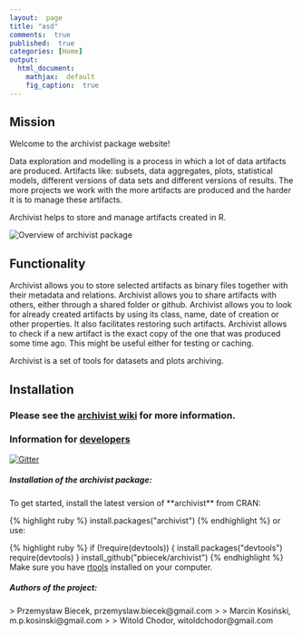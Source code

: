 ```yaml
---
layout:  page
title: "asd"
comments:  true
published:  true
categories: [Home]
output:
  html_document:
    mathjax:  default
    fig_caption:  true
---
```




## Mission

Welcome to the archivist package website!

Data exploration and modelling is a process in which a lot of data artifacts are produced. Artifacts like: subsets, data aggregates, plots, statistical models, different versions of data sets and different versions of results. The more projects we work with the more artifacts are produced and the harder it is to manage these artifacts.

Archivist helps to store and manage artifacts created in R. 

![Overview of archivist package](https://raw.githubusercontent.com/pbiecek/archivist/master/archiwum.png)


## Functionality

Archivist allows you to store selected artifacts as binary files together with their metadata and relations. Archivist allows you to share artifacts with others, either through a shared folder or github. Archivist allows you to look for already created artifacts by using its class, name, date of creation or other properties. It also facilitates restoring such artifacts. Archivist allows to check if a new artifact is the exact copy of the one that was produced some time ago. This might be useful either for testing or caching.

Archivist is a set of tools for datasets and plots archiving.

## Installation

### Please see the  [archivist wiki](https://github.com/pbiecek/archivist/wiki) for more information. 

### Information for [developers](https://github.com/pbiecek/archivist/wiki/For-developers)

[![Gitter](https://badges.gitter.im/pbiecek/archivist.svg)](https://gitter.im/pbiecek/archivist?utm_source=badge&utm_medium=badge&utm_campaign=pr-badge)

<h5> Installation of the archivist package: </h5>
To get started, install the latest version of **archivist** from CRAN:

{% highlight ruby %}
install.packages("archivist")
{% endhighlight %}
or use:

{% highlight ruby %}
if (!require(devtools)) {
    install.packages("devtools")
    require(devtools)
}
install_github("pbiecek/archivist")
{% endhighlight %}
Make sure you have [rtools](http://cran.r-project.org/bin/windows/Rtools/) installed on your computer.


<h5> Authors of the project: </h5>
> Przemysław Biecek, przemyslaw.biecek@gmail.com
>
> Marcin Kosiński, m.p.kosinski@gmail.com
>
> Witold Chodor, witoldchodor@gmail.com
